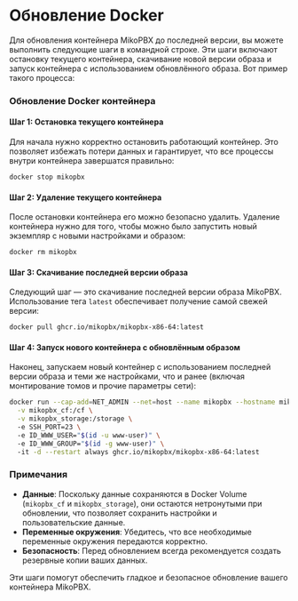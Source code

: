 # Обновление Docker

Для обновления контейнера MikoPBX до последней версии, вы можете выполнить следующие шаги в командной строке. Эти шаги включают остановку текущего контейнера, скачивание новой версии образа и запуск контейнера с использованием обновлённого образа. Вот пример такого процесса:

### Обновление Docker контейнера

#### Шаг 1: Остановка текущего контейнера

Для начала нужно корректно остановить работающий контейнер. Это позволяет избежать потери данных и гарантирует, что все процессы внутри контейнера завершатся правильно:

```bash
docker stop mikopbx
```

#### Шаг 2: Удаление текущего контейнера

После остановки контейнера его можно безопасно удалить. Удаление контейнера нужно для того, чтобы можно было запустить новый экземпляр с новыми настройками и образом:

```bash
docker rm mikopbx
```

#### Шаг 3: Скачивание последней версии образа

Следующий шаг — это скачивание последней версии образа MikoPBX. Использование тега `latest` обеспечивает получение самой свежей версии:

```bash
docker pull ghcr.io/mikopbx/mikopbx-x86-64:latest
```

#### Шаг 4: Запуск нового контейнера с обновлённым образом

Наконец, запускаем новый контейнер с использованием последней версии образа и теми же настройками, что и ранее (включая монтирование томов и прочие параметры сети):

```bash
docker run --cap-add=NET_ADMIN --net=host --name mikopbx --hostname mikopbx \
  -v mikopbx_cf:/cf \
  -v mikopbx_storage:/storage \ 
  -e SSH_PORT=23 \ 
  -e ID_WWW_USER="$(id -u www-user)" \ 
  -e ID_WWW_GROUP="$(id -g www-user)" \ 
  -it -d --restart always ghcr.io/mikopbx/mikopbx-x86-64:latest
```

### Примечания

* **Данные**: Поскольку данные сохраняются в Docker Volume (`mikopbx_cf` и `mikopbx_storage`), они остаются нетронутыми при обновлении, что позволяет сохранить настройки и пользовательские данные.
* **Переменные окружения**: Убедитесь, что все необходимые переменные окружения передаются корректно.
* **Безопасность**: Перед обновлением всегда рекомендуется создать резервные копии ваших данных.

Эти шаги помогут обеспечить гладкое и безопасное обновление вашего контейнера MikoPBX.

